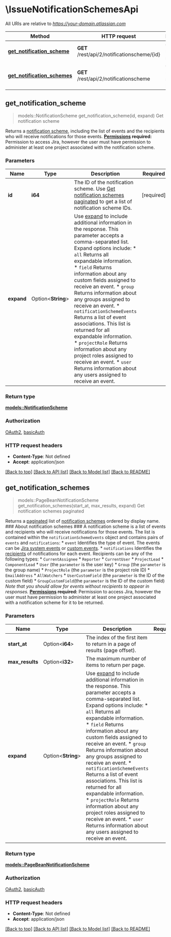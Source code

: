 # \IssueNotificationSchemesApi

All URIs are relative to *https://your-domain.atlassian.com*

Method | HTTP request | Description
------------- | ------------- | -------------
[**get_notification_scheme**](IssueNotificationSchemesApi.md#get_notification_scheme) | **GET** /rest/api/2/notificationscheme/{id} | Get notification scheme
[**get_notification_schemes**](IssueNotificationSchemesApi.md#get_notification_schemes) | **GET** /rest/api/2/notificationscheme | Get notification schemes paginated



## get_notification_scheme

> models::NotificationScheme get_notification_scheme(id, expand)
Get notification scheme

Returns a [notification scheme](https://confluence.atlassian.com/x/8YdKLg), including the list of events and the recipients who will receive notifications for those events.  **[Permissions](#permissions) required:** Permission to access Jira, however the user must have permission to administer at least one project associated with the notification scheme.

### Parameters


Name | Type | Description  | Required | Notes
------------- | ------------- | ------------- | ------------- | -------------
**id** | **i64** | The ID of the notification scheme. Use [Get notification schemes paginated](#api-rest-api-2-notificationscheme-get) to get a list of notification scheme IDs. | [required] |
**expand** | Option<**String**> | Use [expand](#expansion) to include additional information in the response. This parameter accepts a comma-separated list. Expand options include:   *  `all` Returns all expandable information.  *  `field` Returns information about any custom fields assigned to receive an event.  *  `group` Returns information about any groups assigned to receive an event.  *  `notificationSchemeEvents` Returns a list of event associations. This list is returned for all expandable information.  *  `projectRole` Returns information about any project roles assigned to receive an event.  *  `user` Returns information about any users assigned to receive an event. |  |

### Return type

[**models::NotificationScheme**](NotificationScheme.md)

### Authorization

[OAuth2](../README.md#OAuth2), [basicAuth](../README.md#basicAuth)

### HTTP request headers

- **Content-Type**: Not defined
- **Accept**: application/json

[[Back to top]](#) [[Back to API list]](../README.md#documentation-for-api-endpoints) [[Back to Model list]](../README.md#documentation-for-models) [[Back to README]](../README.md)


## get_notification_schemes

> models::PageBeanNotificationScheme get_notification_schemes(start_at, max_results, expand)
Get notification schemes paginated

Returns a [paginated](#pagination) list of [notification schemes](https://confluence.atlassian.com/x/8YdKLg) ordered by display name.  ### About notification schemes ###  A notification scheme is a list of events and recipients who will receive notifications for those events. The list is contained within the `notificationSchemeEvents` object and contains pairs of `events` and `notifications`:   *  `event` Identifies the type of event. The events can be [Jira system events](https://confluence.atlassian.com/x/8YdKLg#Creatinganotificationscheme-eventsEvents) or [custom events](https://confluence.atlassian.com/x/AIlKLg).  *  `notifications` Identifies the [recipients](https://confluence.atlassian.com/x/8YdKLg#Creatinganotificationscheme-recipientsRecipients) of notifications for each event. Recipients can be any of the following types:           *  `CurrentAssignee`      *  `Reporter`      *  `CurrentUser`      *  `ProjectLead`      *  `ComponentLead`      *  `User` (the `parameter` is the user key)      *  `Group` (the `parameter` is the group name)      *  `ProjectRole` (the `parameter` is the project role ID)      *  `EmailAddress`      *  `AllWatchers`      *  `UserCustomField` (the `parameter` is the ID of the custom field)      *  `GroupCustomField`(the `parameter` is the ID of the custom field)  *Note that you should allow for events without recipients to appear in responses.*  **[Permissions](#permissions) required:** Permission to access Jira, however the user must have permission to administer at least one project associated with a notification scheme for it to be returned.

### Parameters


Name | Type | Description  | Required | Notes
------------- | ------------- | ------------- | ------------- | -------------
**start_at** | Option<**i64**> | The index of the first item to return in a page of results (page offset). |  |[default to 0]
**max_results** | Option<**i32**> | The maximum number of items to return per page. |  |[default to 50]
**expand** | Option<**String**> | Use [expand](#expansion) to include additional information in the response. This parameter accepts a comma-separated list. Expand options include:   *  `all` Returns all expandable information.  *  `field` Returns information about any custom fields assigned to receive an event.  *  `group` Returns information about any groups assigned to receive an event.  *  `notificationSchemeEvents` Returns a list of event associations. This list is returned for all expandable information.  *  `projectRole` Returns information about any project roles assigned to receive an event.  *  `user` Returns information about any users assigned to receive an event. |  |

### Return type

[**models::PageBeanNotificationScheme**](PageBeanNotificationScheme.md)

### Authorization

[OAuth2](../README.md#OAuth2), [basicAuth](../README.md#basicAuth)

### HTTP request headers

- **Content-Type**: Not defined
- **Accept**: application/json

[[Back to top]](#) [[Back to API list]](../README.md#documentation-for-api-endpoints) [[Back to Model list]](../README.md#documentation-for-models) [[Back to README]](../README.md)

